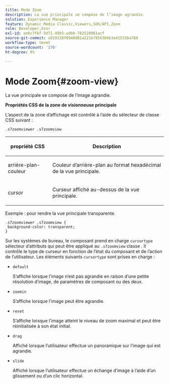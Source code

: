 ```yaml
---
title: Mode Zoom
description: La vue principale se compose de l’image agrandie.
solution: Experience Manager
feature: Dynamic Media Classic,Viewers,SDK/API,Zoom
role: Developer,User
exl-id: ae6c7f6f-5d71-49b5-adbb-782520961acf
source-git-commit: a919130f0940d81a221b79563b6b3e41533ba788
workflow-type: tm+mt
source-wordcount: '170'
ht-degree: 0%

---
```


# Mode Zoom{#zoom-view}

La vue principale se compose de l’image agrandie.

<!--<a id="section_061E550C1C1D4DB2BD663A898895B38C"></a>-->

**Propriétés CSS de la zone de visionneuse principale**

L’aspect de la zone d’affichage est contrôlé à l’aide du sélecteur de classe CSS suivant :

```
.s7zoomviewer .s7zoomview
```

<table id="table_94EE3F5BBE4547C0B4943471CEE7EDE4"> 
 <thead> 
  <tr> 
   <th colname="col1" class="entry"> <p> propriété CSS </p> </th> 
   <th colname="col2" class="entry"> <p>Description </p> </th> 
  </tr> 
 </thead>
 <tbody> 
  <tr> 
   <td colname="col1"> <p> <span class="codeph"> arrière-plan-couleur </span> </p> </td> 
   <td colname="col2"> <p> Couleur d’arrière-plan au format hexadécimal de la vue principale. </p> </td> 
  </tr> 
  <tr> 
   <td colname="col1"> <p> <span class="codeph"> cursor </span> </p> </td> 
   <td colname="col2"> <p>Curseur affiché au-dessus de la vue principale. </p> </td> 
  </tr> 
 </tbody> 
</table>

Exemple : pour rendre la vue principale transparente.

```
.s7zoomviewer .s7zoomview { 
 background-color: transparent; 
}
```

Sur les systèmes de bureau, le composant prend en charge `cursortype` sélecteur d’attributs qui peut être appliqué au `.s7zoomview` classe . Il contrôle le type de curseur en fonction de l’état du composant et de l’action de l’utilisateur. Les éléments suivants `cursortype` sont prises en charge :

* `default`

   S’affiche lorsque l’image n’est pas agrandie en raison d’une petite résolution d’image, de paramètres de composant ou des deux.

* `zoomin`

   S’affiche lorsque l’image peut être agrandie.

* `reset`

   S’affiche lorsque l’image atteint le niveau de zoom maximal et peut être réinitialisée à son état initial.

* `drag`

   Affiché lorsque l’utilisateur effectue un panoramique sur l’image qui est agrandie.

* `slide`

   Affiché lorsque l’utilisateur effectue un échange d’image à l’aide d’un glissement ou d’un clic horizontal.
